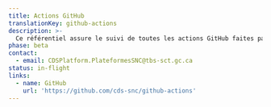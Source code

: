 ```yaml
---
title: Actions GitHub
translationKey: github-actions
description: >-
  Ce référentiel assure le suivi de toutes les actions GitHub faites par les membres du SNC.
phase: beta
contact:
  - email: CDSPlatform.PlateformesSNC@tbs-sct.gc.ca
status: in-flight
links:
  - name: GitHub
    url: 'https://github.com/cds-snc/github-actions'
---
```


